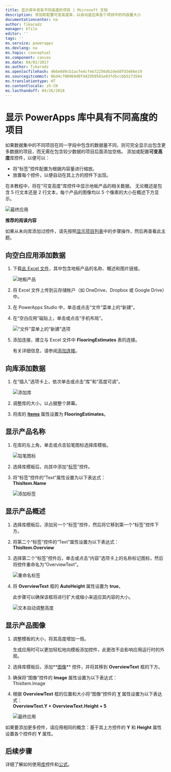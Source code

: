 ```yaml
---
title: 显示库中具有不同高度的项目 | Microsoft 文档
description: 添加和配置可变高度库，以自动适应库各个项目中的内容量大小
documentationcenter: na
author: fikaradz
manager: kfile
editor: ''
tags: ''
ms.service: powerapps
ms.devlang: na
ms.topic: conceptual
ms.component: canvas
ms.date: 04/01/2017
ms.author: fikaradz
ms.openlocfilehash: 466e0d9cb1acfe4cfeb72256db2deddfd3466e19
ms.sourcegitcommit: 8bd4c700969d0fd42950581e03fd5ccbb5273584
ms.translationtype: HT
ms.contentlocale: zh-CN
ms.lasthandoff: 04/26/2018
---
```

# <a name="show-items-of-different-heights-in-a-powerapps-gallery"></a>显示 PowerApps 库中具有不同高度的项目
如果数据集中的不同项目在同一字段中包含的数据量不同，则可完全显示出包含更多数据的项目，而无需在包含较少数据的项目后面添加空格。 添加或配置**可变高度**库控件，以便可以：

* 将“标签”控件配置为根据内容量进行缩放。
* 放置每个控件，以便自动在其上方的控件下出现。

在本教程中，将在“可变高度”库控件中显示地板产品的相关数据。 无论概述是包含 5 行文本还是 2 行文本，每个产品的图像均以 5 个像素的大小在概述下方显示。

![最终应用](./media/gallery-dynamic-sizing/dynamic-app.png)

**推荐的阅读内容**

如果从未向库添加过控件，请先按照[显示项目列表](add-gallery.md)中的步骤操作，然后再查看此主题。

## <a name="add-data-to-a-blank-app"></a>向空白应用添加数据
1. 下载[此 Excel 文件](https://az787822.vo.msecnd.net/documentation/get-started-from-data/FlooringEstimates.xlsx)，其中包含地板产品的名称、概述和图片链接。

    ![地板产品](./media/gallery-dynamic-sizing/flooring-products.png)

2. 将 Excel 文件上传到云存储帐户（如 OneDrive、Dropbox 或 Google Drive）中。

3. 在 PowerApps Studio 中，单击或点击“文件”菜单上的“新建”。

4. 在“空白应用”磁贴上，单击或点击“手机布局”。

    ![“文件”菜单上的“新建”选项](./media/gallery-dynamic-sizing/blank-app.png)

5. 添加连接，建立与 Excel 文件中 **FlooringEstimates** 表的连接。

    有关详细信息，请参阅[添加连接](add-data-connection.md)。

## <a name="add-data-to-a-gallery"></a>向库添加数据
1. 在“插入”选项卡上，依次单击或点击“库”和“高度可调”。

    ![添加库](./media/gallery-dynamic-sizing/add-flexible.png)
2. 调整库的大小，以占据整个屏幕。

3. 将库的 **[Items](controls/properties-core.md)** 属性设置为 **FlooringEstimates**。

## <a name="show-the-product-names"></a>显示产品名称
1. 在库的左上角，单击或点击铅笔图标选择库模板。

    ![铅笔图标](./media/gallery-dynamic-sizing/edit-template.png)

2. 选择库模板后，向其中添加“[标签](controls/control-text-box.md)”控件。

3. 将“标签”控件的“Text”属性设置为以下表达式：<br>
   **ThisItem.Name**

    ![添加标签](./media/gallery-dynamic-sizing/add-text-box.png)

## <a name="show-the-product-overviews"></a>显示产品概述
1. 选择库模板后，添加另一个“标签”控件，然后将它移到第一个“标签”控件下方。  

2. 将第二个“标签”控件的“Text”属性设置为以下表达式：<br> **ThisItem.Overview**

3. 选择第二个“标签”控件后，单击或点击“内容”选项卡上的名称标记图标，然后将控件重命名为“OverviewText”。

    ![重命名标签](./media/gallery-dynamic-sizing/rename-text-box.png)

4. 将 **OverviewText** 框的 **AutoHeight** 属性设置为 **true**。

    此步骤可以确保该框将进行扩大或缩小来适应其内容的大小。

      ![文本自动调整高度](./media/gallery-dynamic-sizing/autoheight-text.png)

## <a name="show-the-product-images"></a>显示产品图像
1. 调整模板的大小，将其高度增加一倍。

    生成应用时可以更加轻松地向模板添加控件，此更改不会影响应用运行时的外观。

2. 选择库模板后，添加**[图像](controls/control-image.md)** 控件，并将其移到 **OverviewText** 框的下方。

3. 确保将“图像”控件的 **Image** 属性设置为以下表达式：<br>
    ThisItem.Image

4. 根据 **OverviewText** 框的位置和大小将“图像”控件的 **[Y](controls/properties-core.md)** 属性设置为以下表达式：
   <br>**OverviewText.Y + OverviewText.Height + 5**

    ![最终应用](./media/gallery-dynamic-sizing/final-app.png)

如果要添加更多控件，请应用相同的概念：基于其上方控件的 **Y** 和 **Height** 属性设置各个控件的 **Y** 属性。

## <a name="next-steps"></a>后续步骤
详细了解如何使用[库](working-with-forms.md)控件和[公式](working-with-formulas.md)。
